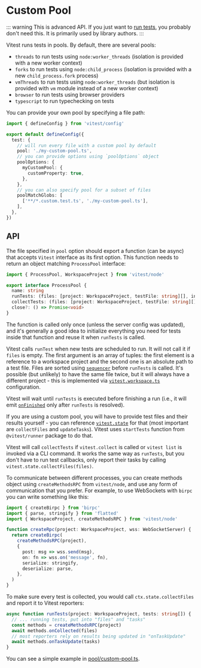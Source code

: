 # Custom Pool

::: warning
This is advanced API. If you just want to [run tests](https://vitest.dev/guide/), you probably don't need this. It is primarily used by library authors.
:::

Vitest runs tests in pools. By default, there are several pools:

- `threads` to run tests using `node:worker_threads` (isolation is provided with a new worker context)
- `forks` to run tests using `node:child_process` (isolation is provided with a new `child_process.fork` process)
- `vmThreads` to run tests using `node:worker_threads` (but isolation is provided with `vm` module instead of a new worker context)
- `browser` to run tests using browser providers
- `typescript` to run typechecking on tests

You can provide your own pool by specifying a file path:

```ts
import { defineConfig } from 'vitest/config'

export default defineConfig({
  test: {
    // will run every file with a custom pool by default
    pool: './my-custom-pool.ts',
    // you can provide options using `poolOptions` object
    poolOptions: {
      myCustomPool: {
        customProperty: true,
      },
    },
    // you can also specify pool for a subset of files
    poolMatchGlobs: [
      ['**/*.custom.test.ts', './my-custom-pool.ts'],
    ],
  },
})
```

## API

The file specified in `pool` option should export a function (can be async) that accepts `Vitest` interface as its first option. This function needs to return an object matching `ProcessPool` interface:

```ts
import { ProcessPool, WorkspaceProject } from 'vitest/node'

export interface ProcessPool {
  name: string
  runTests: (files: [project: WorkspaceProject, testFile: string][], invalidates?: string[]) => Promise<void>
  collectTests: (files: [project: WorkspaceProject, testFile: string][], invalidates?: string[]) => Promise<void>
  close?: () => Promise<void>
}
```

The function is called only once (unless the server config was updated), and it's generally a good idea to initialize everything you need for tests inside that function and reuse it when `runTests` is called.

Vitest calls `runTest` when new tests are scheduled to run. It will not call it if `files` is empty. The first argument is an array of tuples: the first element is a reference to a workspace project and the second one is an absolute path to a test file. Files are sorted using [`sequencer`](/config/#sequence-sequencer) before `runTests` is called. It's possible (but unlikely) to have the same file twice, but it will always have a different project - this is implemented via [`vitest.workspace.ts`](/guide/workspace) configuration.

Vitest will wait until `runTests` is executed before finishing a run (i.e., it will emit [`onFinished`](/guide/reporters) only after `runTests` is resolved).

If you are using a custom pool, you will have to provide test files and their results yourself - you can reference [`vitest.state`](https://github.com/vitest-dev/vitest/blob/main/packages/vitest/src/node/state.ts) for that (most important are `collectFiles` and `updateTasks`). Vitest uses `startTests` function from `@vitest/runner` package to do that.

Vitest will call `collectTests` if `vitest.collect` is called or `vitest list` is invoked via a CLI command. It works the same way as `runTests`, but you don't have to run test callbacks, only report their tasks by calling `vitest.state.collectFiles(files)`.

To communicate between different processes, you can create methods object using `createMethodsRPC` from `vitest/node`, and use any form of communication that you prefer. For example, to use WebSockets with `birpc` you can write something like this:

```ts
import { createBirpc } from 'birpc'
import { parse, stringify } from 'flatted'
import { WorkspaceProject, createMethodsRPC } from 'vitest/node'

function createRpc(project: WorkspaceProject, wss: WebSocketServer) {
  return createBirpc(
    createMethodsRPC(project),
    {
      post: msg => wss.send(msg),
      on: fn => wss.on('message', fn),
      serialize: stringify,
      deserialize: parse,
    },
  )
}
```

To make sure every test is collected, you would call `ctx.state.collectFiles` and report it to Vitest reporters:

```ts
async function runTests(project: WorkspaceProject, tests: string[]) {
  // ... running tests, put into "files" and "tasks"
  const methods = createMethodsRPC(project)
  await methods.onCollected(files)
  // most reporters rely on results being updated in "onTaskUpdate"
  await methods.onTaskUpdate(tasks)
}
```

You can see a simple example in [pool/custom-pool.ts](https://github.com/vitest-dev/vitest/blob/main/test/run/pool-custom-fixtures/pool/custom-pool.ts).

